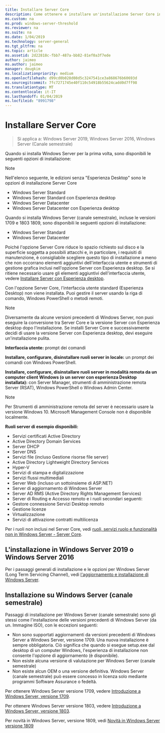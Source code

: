 ```yaml
---
title: Installare Server Core
description: Come ottenere e installare un'installazione Server Core in Windows Server 2019, Windows Server 2016 o Windows Server (canale semestrale).
ms.custom: na
ms.prod: windows-server-threshold
ms.reviewer: na
ms.suite: na
ms.date: 1/04/2019
ms.technology: server-general
ms.tgt_pltfrm: na
ms.topic: article
ms.assetid: 2d22818c-fbb7-487a-bb82-81ef0a3f7ede
author: jaimeo
ms.author: jaimeo
manager: dougkim
ms.localizationpriority: medium
ms.openlocfilehash: d99cd0b028d08d5c3247541ce3a868676b60693d
ms.sourcegitcommit: 7fc7271745e40f110c54918b55624cadd0d7ff98
ms.translationtype: MT
ms.contentlocale: it-IT
ms.lasthandoff: 01/04/2019
ms.locfileid: "8991798"
---
```

# Installare Server Core

> Si applica a: Windows Server 2019, Windows Server 2016, Windows Server (Canale semestrale)
  
Quando si installa Windows Server per la prima volta, sono disponibili le seguenti opzioni di installazione:

>[!NOTE]
> Nell'elenco seguente, le edizioni senza "Esperienza Desktop" sono le opzioni di installazione Server Core

-   Windows Server Standard
-   Windows Server Standard con Esperienza desktop
-   Windows Server Datacenter
-   Windows Server Datacenter con Esperienza desktop

Quando si installa Windows Server (canale semestrale), incluse le versioni 1709 e 1803 1809, sono disponibili le seguenti opzioni di installazione:

-   Windows Server Standard 
-   Windows Server Datacenter

Poiché l'opzione Server Core riduce lo spazio richiesto sul disco e la superficie soggetta a possibili attacchi e, in particolare, i requisiti di manutenzione, è consigliabile scegliere questo tipo di installazione a meno che non occorrano elementi aggiuntivi dell'interfaccia utente e strumenti di gestione grafica inclusi nell'opzione Server con Esperienza desktop. Se si ritiene necessario usare gli elementi aggiuntivi dell'interfaccia utente, vedere [Installare Server con Esperienza desktop](Getting-Started-with-Server-with-Desktop-Experience.md). 

Con l'opzione Server Core, l'interfaccia utente standard (Esperienza Desktop) non viene installata. Puoi gestire il server usando la riga di comando, Windows PowerShell o metodi remoti.

>[!NOTE]
>
>Diversamente da alcune versioni precedenti di Windows Server, non puoi eseguire la conversione tra Server Core e la versione Server con Esperienza desktop dopo l'installazione. Se installi Server Core e successivamente decidi di usare la versione Server con Esperienza desktop, devi eseguire un'installazione pulita.

**Interfaccia utente:** prompt dei comandi

**Installare, configurare, disinstallare ruoli server in locale:** un prompt dei comandi con Windows PowerShell.

**Installare, configurare, disinstallare ruoli server in modalità remota da un computer client Windows (o un server con esperienza Desktop installata):** con Server Manager, strumenti di amministrazione remota Server (RSAT), Windows PowerShell o Windows Admin Center.

>[!NOTE]
>
>Per Strumenti di amministrazione remota del server è necessario usare la versione Windows 10.
>Microsoft Management Console non è disponibile localmente.

**Ruoli server di esempio disponibili:**

- Servizi certificati Active Directory
- Active Directory Domain Services
- Server DHCP
- Server DNS
- Servizi file (incluso Gestione risorse file server)
- Active Directory Lightweight Directory Services
- Hyper-V
- Servizi di stampa e digitalizzazione
- Servizi flussi multimediali
- Server Web (incluso un sottoinsieme di ASP.NET)
- Server di aggiornamento di Windows Server
- Server AD RMS (Active Directory Rights Management Services)
- Server di Routing e Accesso remoto e i ruoli secondari seguenti:
- Gestore connessione Servizi Desktop remoto
- Gestione licenze
- Virtualizzazione
- Servizi di attivazione contratti multilicenza

Per i ruoli non inclusi nel Server Core, vedi [ruoli, servizi ruolo e funzionalità non in Windows Server - Server Core](../administration/server-core/server-core-removed-roles.md).

## L'installazione in Windows Server 2019 o Windows Server 2016

Per i passaggi generali di installazione e le opzioni per Windows Server (Long Term Servicing Channel), vedi [l'aggiornamento e installazione di Windows Server](installation-and-upgrade.md).

## Installazione su Windows Server (canale semestrale)

Passaggi di installazione per Windows Server (canale semestrale) sono gli stessi come l'installazione delle versioni precedenti di Windows Server (da un. Immagine ISO), con le eccezioni seguenti:
- Non sono supportati aggiornamenti da versioni precedenti di Windows Server a Windows Server, versione 1709. Una nuova installazione è sempre obbligatoria.
   Ciò significa che quando si esegue setup.exe dal desktop di un computer Windows, l'esperienza di installazione non consente l'opzione di aggiornamento (è disponibile).
- Non esiste alcuna versione di valutazione per Windows Server (canale semestrale)
- Non esiste alcun OEM o una versione definitiva. Windows Server (canale semestrale) può essere concesso in licenza solo mediante programmi Software Assurance o fedeltà.

Per ottenere Windows Server versione 1709, vedere [Introduzione a Windows Server, versione 1709](get-started-with-1709.md).

Per ottenere Windows Server versione 1803, vedere [Introduzione a Windows Server, versione 1803](get-started-with-1803.md).

Per novità in Windows Server, versione 1809, vedi [Novità in Windows Server versione 1809](whats-new-in-windows-server-1809.md)
